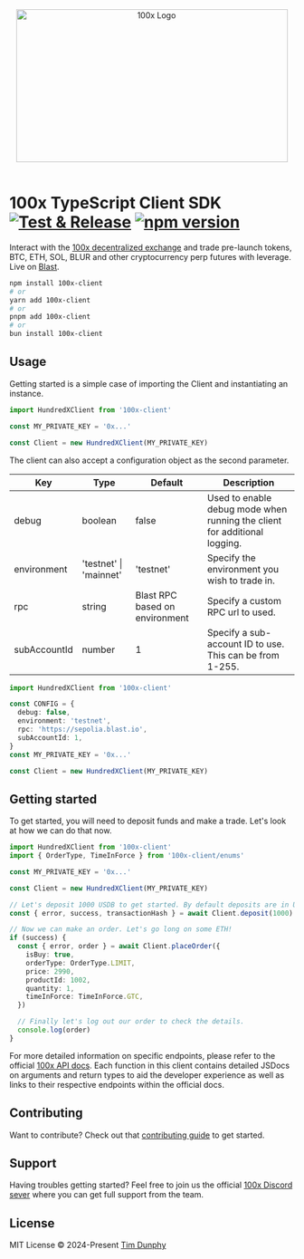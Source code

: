 <div align="center">
  <img src="https://app.100x.finance/brand/100x-bg-blue.webp" alt="100x Logo" width="480" height="270" style="margin: 1rem 0;">
</div>

# 100x TypeScript Client SDK [![Test & Release](https://github.com/MeanBoyCousin/100xClient/actions/workflows/release.yml/badge.svg)](https://github.com/MeanBoyCousin/100xClient/actions/workflows/release.yml) [![npm version](https://badge.fury.io/js/100x-client.svg)](https://badge.fury.io/js/100xclient)

Interact with the [100x decentralized exchange](https://100x.finance/) and trade pre-launch tokens, BTC, ETH, SOL, BLUR and other cryptocurrency perp futures with leverage. Live on [Blast](https://blast.io/en).

```bash
npm install 100x-client
# or
yarn add 100x-client
# or
pnpm add 100x-client
# or
bun install 100x-client
```

## Usage

Getting started is a simple case of importing the Client and instantiating an instance.

```ts
import HundredXClient from '100x-client'

const MY_PRIVATE_KEY = '0x...'

const Client = new HundredXClient(MY_PRIVATE_KEY)
```

The client can also accept a configuration object as the second parameter.

| Key          | Type                   | Default                        | Description                                                               |
|--------------|------------------------|--------------------------------|---------------------------------------------------------------------------|
| debug        | boolean                | false                          | Used to enable debug mode when running the client for additional logging. |
| environment  | 'testnet' \| 'mainnet' | 'testnet'                      | Specify the environment you wish to trade in.                             |
| rpc          | string                 | Blast RPC based on environment | Specify a custom RPC url to used.                                         |
| subAccountId | number                 | 1                              | Specify a sub-account ID to use. This can be from 1-255.                  |

```ts
import HundredXClient from '100x-client'

const CONFIG = {
  debug: false,
  environment: 'testnet',
  rpc: 'https://sepolia.blast.io',
  subAccountId: 1,
}
const MY_PRIVATE_KEY = '0x...'

const Client = new HundredXClient(MY_PRIVATE_KEY)
```

## Getting started

To get started, you will need to deposit funds and make a trade. Let's look at how we can do that now.

```ts
import HundredXClient from '100x-client'
import { OrderType, TimeInForce } from '100x-client/enums'

const MY_PRIVATE_KEY = '0x...'

const Client = new HundredXClient(MY_PRIVATE_KEY)

// Let's deposit 1000 USDB to get started. By default deposits are in USDB.
const { error, success, transactionHash } = await Client.deposit(1000)

// Now we can make an order. Let's go long on some ETH!
if (success) {
  const { error, order } = await Client.placeOrder({
    isBuy: true,
    orderType: OrderType.LIMIT,
    price: 2990,
    productId: 1002,
    quantity: 1,
    timeInForce: TimeInForce.GTC,
  })

  // Finally let's log out our order to check the details.
  console.log(order)
}
```

For more detailed information on specific endpoints, please refer to the official [100x API docs](https://100x.readme.io/reference/100x-api-introduction). Each function in this client contains detailed JSDocs on arguments and return types to aid the developer experience as well as links to their respective endpoints within the official docs.

## Contributing

Want to contribute? Check out that [contributing guide](https://github.com/MeanBoyCousin/100xClient/blob/master/CONTRIBUTING.md) to get started.

## Support

Having troubles getting started? Feel free to join us the official [100x Discord sever](https://discord.gg/100xdex) where you can get full support from the team.

## License

MIT License © 2024-Present [Tim Dunphy](https://github.com/MeanBoyCousin)
